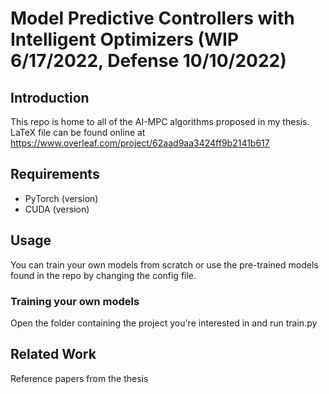 # Model Predictive Controllers with Intelligent Optimizers (WIP 6/17/2022, Defense 10/10/2022)
## Introduction
This repo is home to all of the AI-MPC algorithms proposed in my thesis. LaTeX file can be found online at https://www.overleaf.com/project/62aad9aa3424ff9b2141b617

## Requirements

- PyTorch (version)
- CUDA (version)

## Usage
You can train your own models from scratch or use the pre-trained models found in the repo by changing the config file.
### Training your own models
Open the folder containing the project you're interested in and run train.py

## Related Work
Reference papers from the thesis 
